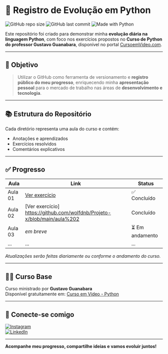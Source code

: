 # 🚀 Registro de Evolução em Python

![GitHub repo size](https://img.shields.io/github/repo-size/wolfdnb/Projeto-x?color=blue)
![GitHub last commit](https://img.shields.io/github/last-commit/wolfdnb/Projeto-x?color=green)
![Made with Python](https://img.shields.io/badge/Made%20with-Python-FFD43B?style=flat&logo=python&logoColor=blue)

Este repositório foi criado para demonstrar minha **evolução diária na linguagem Python**, com foco nos exercícios propostos no **Curso de Python do professor Gustavo Guanabara**, disponível no portal [CursoemVideo.com](https://www.cursoemvideo.com/).

---

## 🎯 Objetivo

> Utilizar o GitHub como ferramenta de versionamento e **registro público do meu progresso**, enriquecendo minha **apresentação pessoal** para o mercado de trabalho nas áreas de **desenvolvimento e tecnologia**.

---

## 📚 Estrutura do Repositório

Cada diretório representa uma aula do curso e contém:
- Anotações e aprendizados
- Exercícios resolvidos
- Comentários explicativos

---

## ✅ Progresso

| Aula | Link | Status |
|------|------|--------|
| Aula 01 | [Ver exercício](https://github.com/wolfdnb/Projeto-x/blob/main/aula%201) | ✅ Concluído |
Aula 02 | [Ver exercício] https://github.com/wolfdnb/Projeto-x/blob/main/aula%202|   Concluído | ✅ Concluído|
| Aula 03 | *em breve* | ⏳ Em andamento |
| ... | ... | ... |

*Atualizações serão feitas diariamente ou conforme o andamento do curso.*

---

## 👨‍🏫 Curso Base

Curso ministrado por **Gustavo Guanabara**  
Disponível gratuitamente em: [Curso em Vídeo - Python](https://www.cursoemvideo.com/course/curso-python-3/)

---

## 🤝 Conecte-se comigo

[![Instagram](https://img.shields.io/badge/@wolf_daniboy-purple?style=flat&logo=instagram)](https://www.instagram.com/wolf_daniboy?igsh=Ym5udW5kN2FmN2w0)  
[![LinkedIn](https://img.shields.io/badge/LinkedIn-blue?style=flat&logo=linkedin)](https://www.linkedin.com/in/daniel-nascimento-710245362?utm_source=share&utm_campaign=share_via&utm_content=profile&utm_medium=android_app)

---

**Acompanhe meu progresso, compartilhe ideias e vamos evoluir juntos!**